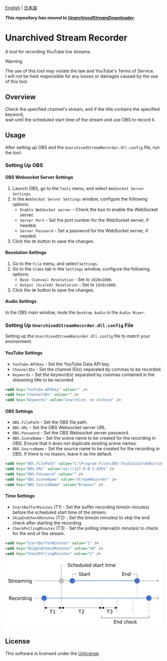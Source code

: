 [English](README.md) | [日本語](README.ja.md)

***This repository has moved to [UnarchivedStreamDownloader](../../../UnarchivedStreamDownloader).***

# Unarchived Stream Recorder

A tool for recording YouTube live streams.

> [!WARNING]
> The use of this tool may violate the law and YouTube's Terms of Service.  
> I will not be held responsible for any losses or damages caused by the use of this tool.

## Overview

Check the specified channel's stream, and if the title contains the specified keyword,  
wait until the scheduled start time of the stream and use OBS to record it.

## Usage

After setting up OBS and the `UnarchivedStreamRecorder.dll.config` file, run the tool.

### Setting Up OBS

#### OBS Websocket Server Settings

1. Launch OBS, go to the `Tools` menu, and select `WebSocket Server Settings`.
2. In the `WebSocket Server Settings` window, configure the following options:
   - `Enable WebSocket server` - Check the box to enable the WebSocket server.
   - `Server Port` - Set the port number for the WebSocket server, if needed.
   - `Server Password` - Set a password for the WebSocket server, if needed.
3. Click the `OK` button to save the changes.

#### Resolution Settings

1. Go to the `File` menu, and select `Settings`.
2. Go to the `Video` tab in the `Settings` window, configure the following options:
   - `Base (Canvas) Resolution` - Set to `1920x1080`.
   - `Output (Scaled) Resolution` - Set to `1920x1080`.
3. Click the `OK` button to save the changes.

#### Audio Settings

In the OBS main window, mute the `Desktop Audio` in the `Audio Mixer`.

### Setting Up `UnarchivedStreamRecorder.dll.config` File

Setting up the `UnarchivedStreamRecorder.dll.config` file to match your environment.

#### YouTube Settings

- `YouTube.APIKey` - Set the YouTube Data API key.
- `ChannelIDs` - Set the channel ID(s) separated by commas to be recorded.
- `Keywords` - Set the keyword(s) separated by commas contained in the streaming title to be recorded.

```xml
<add key="YouTube.APIKey" value="" />
<add key="ChannelIDs" value="" />
<add key="Keywords" value="unarchive, no archive" />
```

#### OBS Settings

- `OBS.FilePath` - Set the OBS file path.
- `OBS.URL` - Set the OBS Websocket server URL.
- `OBS.Password` - Set the OBS Websocket server password.
- `OBS.SceneName` - Set the scene name to be created for the recording in OBS. Ensure that it does not duplicate existing scene names.
- `OBS.SourceName` - Set the source name to be created for the recording in OBS. If there is no reason, leave it as the default.

```xml
<add key="OBS.FilePath" value="C:\Program Files\OBS-Studio\bin\64bit\obs64.exe" />
<add key="OBS.URL" value="ws://127.0.0.1:4455" />
<add key="OBS.Password" value="" />
<add key="OBS.SceneName" value="StreamRecorder" />
<add key="OBS.SourceName" value="Browser" />
```

#### Time Settings

- `StartBufferMinutes` (T1) - Set the buffer recording time(in minutes) before the scheduled start time of the stream.
- `SkipEndCheckMinutes` (T2) - Set the time(in minutes) to skip the end check after starting the recording.
- `CheckPollingMinutes` (T3) - Set the polling interval(in minutes) to check for the end of the stream.

```xml
<add key="StartBufferMinutes" value="1" />
<add key="SkipEndCheckMinutes" value="30" />
<add key="CheckPollingMinutes" value="1" />
```

![TimingChart](img/TimingChart_eng.png)

## License

This software is licensed under the [Unlicense](LICENSE).
